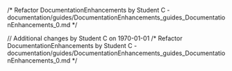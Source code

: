 /* Refactor DocumentationEnhancements by Student C - documentation/guides/DocumentationEnhancements_guides_DocumentationEnhancements_0.md */

// Additional changes by Student C on 1970-01-01
/* Refactor DocumentationEnhancements by Student C - documentation/guides/DocumentationEnhancements_guides_DocumentationEnhancements_0.md */
